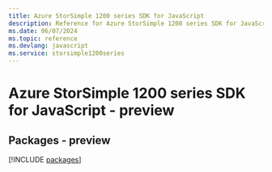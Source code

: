 ```yaml
---
title: Azure StorSimple 1200 series SDK for JavaScript
description: Reference for Azure StorSimple 1200 series SDK for JavaScript
ms.date: 06/07/2024
ms.topic: reference
ms.devlang: javascript
ms.service: storsimple1200series
---
```

# Azure StorSimple 1200 series SDK for JavaScript - preview
## Packages - preview
[!INCLUDE [packages](storsimple-1200-series-index.md)]